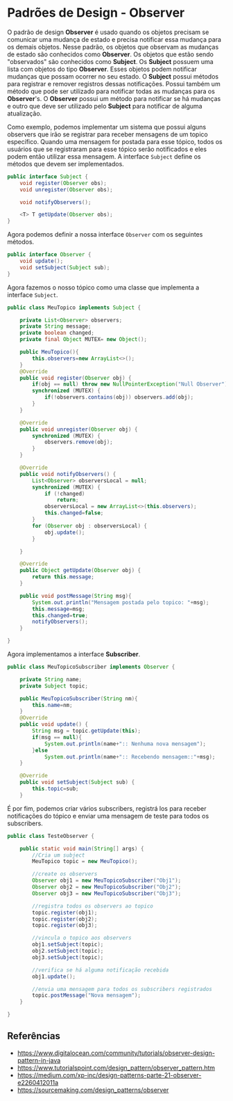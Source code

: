 # Padrões de Design - Observer

O padrão de design **Observer** é usado quando os objetos precisam se comunicar uma mudança
de estado e precisa notificar essa mudança para os demais objetos. Nesse padrão, os objetos
que observam as mudanças de estado são conhecidos como **Observer**. Os objetos que estão sendo
"observados" são conhecidos como **Subject**. Os **Subject** possuem uma lista com objetos
do tipo **Observer**. Esses objetos podem notificar mudanças que possam ocorrer no seu estado.
O **Subject** possui métodos para registrar e remover registros dessas notificações. Possui também
um método que pode ser utilizado para notificar todas as mudanças para os **Observer**'s. O
**Observer** possui um método para notificar se há mudanças e outro que deve ser utilizado pelo
**Subject** para notificar de alguma atualização.

Como exemplo, podemos implementar um sistema que possui alguns observers que irão se registrar
para receber mensagens de um topico específico. Quando uma mensagem for postada para esse tópico,
todos os usuários que se registraram para esse tópico serão notificados e eles podem então
utilizar essa mensagem.
A interface ``Subject`` define os métodos que devem ser implementados.

```java
public interface Subject {
    void register(Observer obs);
    void unregister(Observer obs);

    void notifyObservers();

    <T> T getUpdate(Observer obs);
}

```

Agora podemos definir a nossa interface ``Observer`` com os seguintes métodos.
```java
public interface Observer {
    void update();
    void setSubject(Subject sub);
}
```
Agora fazemos o nosso tópico como uma classe que implementa a interface ``Subject``.

```java
public class MeuTopico implements Subject {

    private List<Observer> observers;
    private String message;
    private boolean changed;
    private final Object MUTEX= new Object();

    public MeuTopico(){
        this.observers=new ArrayList<>();
    }
    @Override
    public void register(Observer obj) {
        if(obj == null) throw new NullPointerException("Null Observer");
        synchronized (MUTEX) {
            if(!observers.contains(obj)) observers.add(obj);
        }
    }

    @Override
    public void unregister(Observer obj) {
        synchronized (MUTEX) {
            observers.remove(obj);
        }
    }

    @Override
    public void notifyObservers() {
        List<Observer> observersLocal = null;
        synchronized (MUTEX) {
            if (!changed)
                return;
            observersLocal = new ArrayList<>(this.observers);
            this.changed=false;
        }
        for (Observer obj : observersLocal) {
            obj.update();
        }

    }

    @Override
    public Object getUpdate(Observer obj) {
        return this.message;
    }

    public void postMessage(String msg){
        System.out.println("Mensagem postada pelo topico: "+msg);
        this.message=msg;
        this.changed=true;
        notifyObservers();
    }

}
```
Agora implementamos a interface **Subscriber**.

```java
public class MeuTopicoSubscriber implements Observer {

    private String name;
    private Subject topic;

    public MeuTopicoSubscriber(String nm){
        this.name=nm;
    }
    @Override
    public void update() {
        String msg = topic.getUpdate(this);
        if(msg == null){
            System.out.println(name+":: Nenhuma nova mensagem");
        }else
            System.out.println(name+":: Recebendo mensagem::"+msg);
    }

    @Override
    public void setSubject(Subject sub) {
        this.topic=sub;
    }


```

É por fim, podemos criar vários subscribers, registrá los para receber notificações
do tópico e enviar uma mensagem de teste para todos os subscribers.

```java
public class TesteObserver {

    public static void main(String[] args) {
        //Cria um subject
        MeuTopico topic = new MeuTopico();

        //create os observers
        Observer obj1 = new MeuTopicoSubscriber("Obj1");
        Observer obj2 = new MeuTopicoSubscriber("Obj2");
        Observer obj3 = new MeuTopicoSubscriber("Obj3");

        //registra todos os observers ao topico
        topic.register(obj1);
        topic.register(obj2);
        topic.register(obj3);

        //vincula o topico aos observers
        obj1.setSubject(topic);
        obj2.setSubject(topic);
        obj3.setSubject(topic);

        //verifica se há alguma notificação recebida 
        obj1.update();

        //envia uma mensagem para todos os subscribers registrados
        topic.postMessage("Nova mensagem");
    }

}
```

## Referências
- https://www.digitalocean.com/community/tutorials/observer-design-pattern-in-java
- https://www.tutorialspoint.com/design_pattern/observer_pattern.htm
- https://medium.com/xp-inc/design-patterns-parte-21-observer-e2260412011a
- https://sourcemaking.com/design_patterns/observer